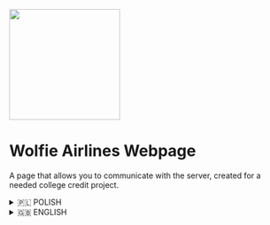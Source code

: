 <div>
  <img
    src="https://i.imgur.com/MLlNSm4.png"
    class="logo-img"
    style="width:200px;heigth:200px"
    />
</div>

# Wolfie Airlines Webpage

A page that allows you to communicate with the server, created for a needed college credit project.

<details>
  <summary>
    🇵🇱 POLISH
  </summary>

# Opis
Strona wspomagająca odprawę biletową online, przy użyciu [serwera zewnętrznego](https://github.com/wolfie-airlines/wolfie-airlines-server). Napisana w całości przy użyciu frameworka React.js oraz paru dodatkowych bibliotek stylizacyjnych.

## Features
- schludny, estetyczny design
- pasek nawigacji (responsywny między urządzeniami mobilnymi i desktopowymi)
- strona główna, tytułowa, strona odprawy biletowej oraz strona z opisem autora
- sprawna komunikacja z serwerem

## Requirements
Opisane w pliku [package.json](https://github.com/wolfie-airlines/wolfie-airlines-webpage/blob/main/package.json).

## Self-hosting
1. Sklonuj repozytorium, bądź utwórz forka.
2. W folderze sklonowanego projetku uruchom komendę
   ```npm install```
3. Żeby wystartować projekt na localhoście (domyślny port to **3000**) wpisz komendę ```npm run start```

## Gwiazdki
Jeśli spodobała Ci się strona internetowa, bądź cały projekt, byłbym wdzięczny za oznaczenie go `gwiazdą`.

</details>

<details>
  <summary>
    🇬🇧 ENGLISH
  </summary>

# Description
A site to support online ticket check-in, using [external server](https://github.com/wolfie-airlines/wolfie-airlines-server). Written entirely using the React.js framework and a couple of additional styling libraries.

## Features
- neat, aesthetically pleasing design
- navigation bar (responsive between mobile and desktop devices)
- Home page, front page, check-in page and author description page
- efficient communication with the server

## Requirements
Described in [package.json](https://github.com/wolfie-airlines/wolfie-airlines-webpage/blob/main/package.json).

## Self-hosting
1. clone the repository, or create a fork.
2. in the folder of the cloned project, run the command
   ``npm install``.
3. to start the project on the localhost (default port is **3000**) type the command ``npm run start``.

## Stars
If you liked the website or the whole project, I would appreciate you marking it with a `star`.

</details>
